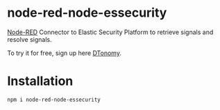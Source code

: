 # node-red-node-essecurity
[Node-RED](https://nodered.org/) Connector to Elastic Security Platform to retrieve signals and resolve signals. 

To try it for free, sign up here [DTonomy](https://www.dtonomy.com/pricing/). 

# Installation
```
npm i node-red-node-essecurity
```